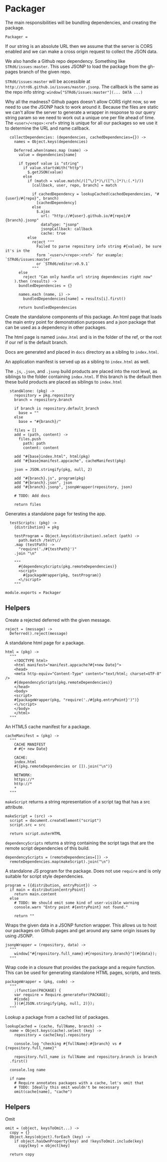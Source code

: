 Packager
========

The main responsibilities will be bundling dependencies, and creating the
package.

    Packager =

If our string is an absolute URL then we assume that the server is CORS enabled
and we can make a cross origin request to collect the JSON data.

We also handle a Github repo dependency. Something like `STRd6/issues:master`.
This uses JSONP to load the package from the gh-pages branch of the given repo.

`STRd6/issues:master` will be accessible at `http://strd6.github.io/issues/master.jsonp`.
The callback is the same as the repo info string: `window["STRd6/issues:master"](... DATA ...)`

Why all the madness? Github pages doesn't allow CORS right now, so we need to use
the JSONP hack to work around it. Because the files are static we can't allow the
server to generate a wrapper in response to our query string param so we need to
work out a unique one per file ahead of time. The `<user>/<repo>:<ref>` string is
unique for all our packages so we use it to determine the URL and name callback.

      collectDependencies: (dependencies, cachedDependencies={}) ->
        names = Object.keys(dependencies)

        Deferred.when(names.map (name) ->
          value = dependencies[name]

          if typeof value is "string"
            if value.startsWith("http")
              $.getJSON(value)
            else
              if (match = value.match(/([^\/]*)\/([^\:]*)\:(.*)/))
                [callback, user, repo, branch] = match

                if cachedDependency = lookupCached(cachedDependencies, "#{user}/#{repo}", branch)
                  [cachedDependency]
                else
                  $.ajax
                    url: "http://#{user}.github.io/#{repo}/#{branch}.jsonp"
                    dataType: "jsonp"
                    jsonpCallback: callback
                    cache: true
              else
                reject """
                  Failed to parse repository info string #{value}, be sure it's in the
                  form `<user>/<repo>:<ref>` for example: `STRd6/issues:master`
                  or `STRd6/editor:v0.9.1`
                """
          else
            reject "Can only handle url string dependencies right now"
        ).then (results) ->
          bundledDependencies = {}

          names.each (name, i) ->
            bundledDependencies[name] = results[i].first()

          return bundledDependencies

Create the standalone components of this package. An html page that loads the
main entry point for demonstration purposes and a json package that can be
used as a dependency in other packages.

The html page is named `index.html` and is in the folder of the ref, or the root
if our ref is the default branch.

Docs are generated and placed in `docs` directory as a sibling to `index.html`.

An application manifest is served up as a sibling to `index.html` as well.

The `.js`, `.json`, and `.jsonp` build products are placed into the root level,
as siblings to the folder containing `index.html`. If this branch is the default
then these build products are placed as siblings to `index.html`

      standAlone: (pkg) ->
        repository = pkg.repository
        branch = repository.branch

        if branch is repository.default_branch
          base = ""
        else
          base = "#{branch}/"

        files = []
        add = (path, content) ->
          files.push
            path: path
            content: content

        add "#{base}index.html", html(pkg)
        add "#{base}manifest.appcache", cacheManifest(pkg)

        json = JSON.stringify(pkg, null, 2)

        add "#{branch}.js", program(pkg)
        add "#{branch}.json", json
        add "#{branch}.jsonp", jsonpWrapper(repository, json)

        # TODO: Add docs

        return files

Generates a standalone page for testing the app.

      testScripts: (pkg) ->
        {distribution} = pkg

        testProgram = Object.keys(distribution).select (path) ->
          path.match /test\//
        .map (testPath) ->
          "require('./#{testPath}')"
        .join "\n"

        """
          #{dependencyScripts(pkg.remoteDependencies)}
          <script>
            #{packageWrapper(pkg, testProgram)}
          <\/script>
        """

    module.exports = Packager

Helpers
-------

Create a rejected deferred with the given message.

    reject = (message) ->
      Deferred().reject(message)

A standalone html page for a package.

    html = (pkg) ->
      """
        <!DOCTYPE html>
        <html manifest="manifest.appcache?#{+new Date}">
        <head>
        <meta http-equiv="Content-Type" content="text/html; charset=UTF-8" />
        #{dependencyScripts(pkg.remoteDependencies)}
        </head>
        <body>
        <script>
        #{packageWrapper(pkg, "require('./#{pkg.entryPoint}')")}
        <\/script>
        </body>
        </html>
      """

An HTML5 cache manifest for a package.

    cacheManifest = (pkg) ->
      """
        CACHE MANIFEST
        # #{+ new Date}

        CACHE:
        index.html
        #{(pkg.remoteDependencies or []).join("\n")}

        NETWORK:
        https://*
        http://*
        *
      """

`makeScript` returns a string representation of a script tag that has a src
attribute.

    makeScript = (src) ->
      script = document.createElement("script")
      script.src = src

      return script.outerHTML

`dependencyScripts` returns a string containing the script tags that are
the remote script dependencies of this build.

    dependencyScripts = (remoteDependencies=[]) ->
      remoteDependencies.map(makeScript).join("\n")

A standalone JS program for the package. Does not use `require` and is only
suitable for script style dependencies.

    program = ({distribution, entryPoint}) ->
      if main = distribution[entryPoint]
        return main.content
      else
        # TODO: We should emit some kind of user-visible warning
        console.warn "Entry point #{entryPoint} not found."

        return ""

Wraps the given data in a JSONP function wrapper. This allows us to host our
packages on Github pages and get around any same origin issues by using JSONP.

    jsonpWrapper = (repository, data) ->
      """
        window["#{repository.full_name}:#{repository.branch}"](#{data});
      """

Wrap code in a closure that provides the package and a require function. This
can be used for generating standalone HTML pages, scripts, and tests.

    packageWrapper = (pkg, code) ->
      """
        ;(function(PACKAGE) {
        var require = Require.generateFor(PACKAGE);
        #{code}
        })(#{JSON.stringify(pkg, null, 2)});
      """

Lookup a package from a cached list of packages.

    lookupCached = (cache, fullName, branch) ->
      name = Object.keys(cache).select (key) ->
        repository = cache[key].repository
        
        console.log "checking #{fullName}:#{branch} vs #{repository.full_name}"

        repository.full_name is fullName and repository.branch is branch
      .first()

      console.log name

      if name
        # Require annotates packages with a cache, let's omit that
        # TODO: Ideally this omit wouldn't be necessary
        omit(cache[name], "cache")

Helpers
-------

Omit

    omit = (object, keysToOmit...) ->
      copy = {}
      Object.keys(object).forEach (key) ->
        if object.hasOwnProperty(key) and !keysToOmit.include(key)
          copy[key] = object[key]

      return copy
